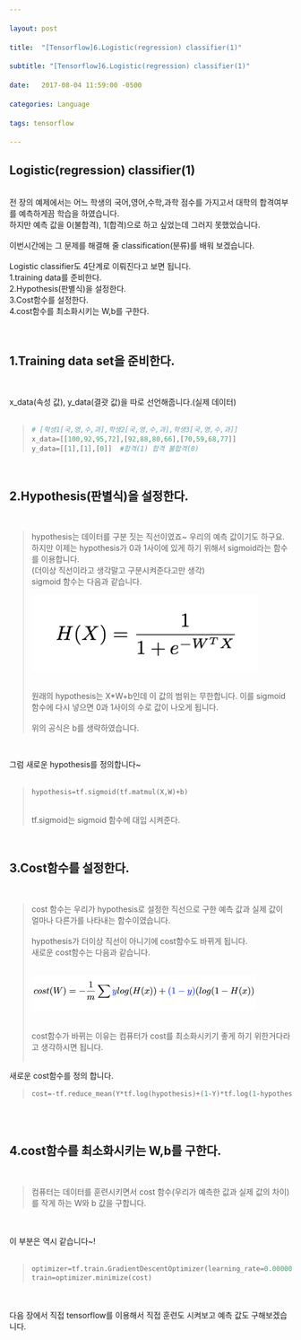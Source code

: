 ```yaml
---

layout: post

title:  "[Tensorflow]6.Logistic(regression) classifier(1)"

subtitle: "[Tensorflow]6.Logistic(regression) classifier(1)"

date:   2017-08-04 11:59:00 -0500

categories: Language

tags: tensorflow

---
```


## Logistic(regression) classifier(1)

<br>
전 장의 예제에서는 어느 학생의 국어,영어,수학,과학 점수를 가지고서 대학의 합격여부를 예측하게끔 학습을 하였습니다. 
<br>
하지만 예측 값을 0(불합격), 1(합격)으로 하고 싶었는데 그러지 못했었습니다.
<br>
<br>
이번시간에는 그 문제를 해결해 줄 classification(분류)를 배워 보겠습니다.
<br>
<br>
Logistic classifier도 4단계로 이뤄진다고 보면 됩니다.
<br>
1.training data를 준비한다.
<br>
2.Hypothesis(판별식)을 설정한다.
<br>
3.Cost함수를 설정한다.
<br>
4.cost함수를 최소화시키는 W,b를 구한다.
<br>
<br>
<br>

## 1.Training data set을 준비한다.
<br>

x_data(속성 값), y_data(결괏 값)을 따로 선언해줍니다.(실제 데이터)
<br>
<br>

>```python
># [학생1[국,영,수,과],학생2[국,영,수,과],학생3[국,영,수,과]]
>x_data=[[100,92,95,72],[92,88,80,66],[70,59,68,77]]
>y_data=[[1],[1],[0]]  #합격(1) 합격 불합격(0) 
>```

<br>

## 2.Hypothesis(판별식)을 설정한다.

<br>

>hypothesis는 데이터를 구분 짓는 직선이였죠~ 우리의 예측 값이기도 하구요.
><br>
>하지만 이제는 hypothesis가 0과 1사이에 있게 하기 위해서 sigmoid라는 함수를 이용합니다.
><br>
>(더이상 직선이라고 생각말고 구분시켜준다고만 생각)
><br>
>sigmoid 함수는 다음과 같습니다.
><br>
>
>![image](/image/tensorflow_img/c1.png)
>
><br>
>원래의 hypothesis는 X*W+b인데 이 값의 범위는 무한합니다. 이를 sigmoid함수에 다시 넣으면 0과 1사이의 수로 값이 나오게 됩니다. 
><br>
><br>
>위의 공식은 b를 생략하였습니다.
<br>

그럼 새로운 hypothesis를 정의합니다~
<br>
<br>

>```python
>hypothesis=tf.sigmoid(tf.matmul(X,W)+b)
>```
><br>
>tf.sigmoid는 sigmoid 함수에 대입 시켜준다.

<br>

## 3.Cost함수를 설정한다.

<br>

>cost 함수는 우리가 hypothesis로 설정한 직선으로 구한 예측 값과 실제 값이 얼마나 다른가를 나타내는 함수이였습니다.
><br>
><br>
>hypothesis가 더이상 직선이 아니기에 cost함수도 바뀌게 됩니다.
><br>
>새로운 cost함수는 다음과 같습니다.
><br>
><br>
>
>![image](/image/tensorflow_img/c2.png)
>
><br>
>cost함수가 바뀌는 이유는 컴퓨터가 cost를 최소화시키기 좋게 하기 위한거다라고 생각하시면 됩니다.
><br>
><br>

새로운 cost함수를 정의 합니다.

>```python
>cost=-tf.reduce_mean(Y*tf.log(hypothesis)+(1-Y)*tf.log(1-hypothesis))
>```

<br>
<br>

## 4.cost함수를 최소화시키는 W,b를 구한다.

<br>

>컴퓨터는 데이터를 훈련시키면서 cost 함수(우리가 예측한 값과 실제 값의 차이)를 작게 하는 W와 b 값을 구합니다.

<br>
<br>
이 부분은 역시 같습니다~!
<br>
<br>

>```python
>optimizer=tf.train.GradientDescentOptimizer(learning_rate=0.000001)
>train=optimizer.minimize(cost)
>```

<br>
<br>
다음 장에서 직접 tensorflow를 이용해서 직접 훈련도 시켜보고 예측 값도 구해보겠습니다.
